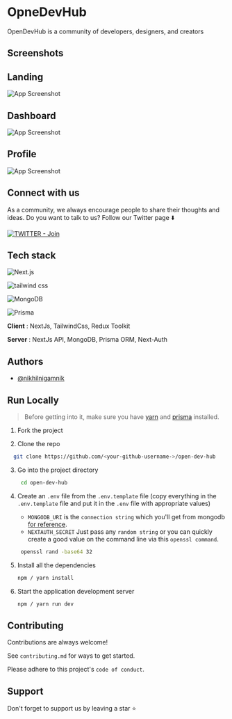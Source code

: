 
# OpneDevHub

OpenDevHub is a community of developers, designers, and creators


## Screenshots

## Landing

![App Screenshot](https://res.cloudinary.com/dtmp7op6k/image/upload/v1710742127/Screenshot_2024-03-18_113553_hxqjwu.png)

## Dashboard

![App Screenshot](https://res.cloudinary.com/dtmp7op6k/image/upload/v1711648044/Screenshot_2024-03-28_231620_kabvbb.png)

## Profile

![App Screenshot](https://res.cloudinary.com/dtmp7op6k/image/upload/v1711648277/Screenshot_2024-03-28_232017_fp16nn.png)



## Connect with us

As a community, we always encourage people to share their thoughts and ideas. Do you want to talk to us? Follow our Twitter page ⬇️

[![TWITTER - Join](https://img.shields.io/badge/TWITTER-Follow-f3f6f4?style=for-the-badge&logo=twitter&logoColor=white)](https://twitter.com/nikhil_nigamnik)

## Tech stack

![Next.js](https://img.shields.io/badge/Next.js-f3f6f4?style=for-the-badge&logo=next.js&logoColor=black)

![tailwind css](https://img.shields.io/badge/tailwind_css-f3f6f4?style=for-the-badge&logo=tailwindcss&logoColor=black)

![MongoDB](https://img.shields.io/badge/MongoDB-f3f6f4?style=for-the-badge&logo=mongodb&logoColor=black)

![Prisma](https://img.shields.io/badge/Prisma-f3f6f4?style=for-the-badge&logo=prisma&logoColor=black)

**Client** : NextJs, TailwindCss, Redux Toolkit

**Server** : NextJs API, MongoDB, Prisma ORM, Next-Auth



## Authors

- [@nikhilnigamnik](https://www.github.com/nikhilnigamnik)


## Run Locally

> Before getting into it, make sure you have [yarn](https://yarnpkg.com/) and [prisma](https://prisma.io) installed.

1. Fork the project

2. Clone the repo

```bash
  git clone https://github.com/<your-github-username->/open-dev-hub
```

3. Go into the project directory
   ```sh
    cd open-dev-hub
   ```
4. Create an `.env` file from the `.env.template` file (copy everything in the `.env.template` file and put it in the `.env` file with appropriate values)

   - `MONGODB_URI` is the `connection string` which you'll get from mongodb [for reference](https://www.mongodb.com/docs/manual/reference/connection-string/).
   - `NEXTAUTH_SECRET` Just pass any `random string` or you can quickly create a good value on the command line via this `openssl command`.
     <br>

   ```sh
    openssl rand -base64 32
   ```

5. Install all the dependencies
   ```sh
   npm / yarn install
   ```
8. Start the application development server
   ```sh
   npm / yarn run dev
   ```
## Contributing

Contributions are always welcome!

See `contributing.md` for ways to get started.

Please adhere to this project's `code of conduct`.


## Support

Don't forget to support us by leaving a star ⭐
